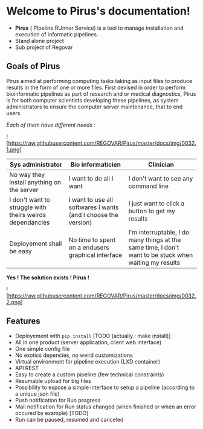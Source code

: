 # Welcome to Pirus's documentation!

* **Pirus** ( PIpeline RUnner Service) is a tool to manage installation and execution of informatic pipelines.
* Stand alone project
* Sub project of Regovar


## Goals of Pirus

Pirus aimed at performing computing tasks taking as input files to produce results in the form of one or more files. 
First devised in order to perform bioinformatic pipelines as part of research and or medical diagnostics, 
Pirus is for both computer scientists developing these pipelines, as system administrators to ensure the computer server maintenance, 
that to end users. 


*Each of them have different needs :*

![https://raw.githubusercontent.com/REGOVAR/Pirus/master/docs/img/0032.1.png]
 

| Sys administrator  | Bio informaticien | Clinician | 
| ------------------ | ----------------- | --------- |
| No way they install anything on the server | I want to do all I want | I don't want to see any command line | 
| I don't want to struggle with theirs weirds dependancies | I want to use all softwares I wants (and I choose the version) | I just want to click a button to get my results | 
| Deployement shall be easy | No time to spent on a endusers graphical interface | I'm interruptable, I do many things at the same time, I don't want to be stuck when waiting my results | 


**Yes ! The solution exists ! Pirus !**

![https://raw.githubusercontent.com/REGOVAR/Pirus/master/docs/img/0032.2.png]


## Features

* Deployement with `pip install` [TODO (actually : make install)]
* All in one product (server application, client web interface)
* One simple config file
* No exotics depencies, no weird customizations
* Virtual environment for pipeline execution (LXD container)
* API REST
* Easy to create a custom pipeline (few technical constraints)
* Resumable upload for big files
* Possibility to expose a simple interface to setup a pipeline (according to a unique json file)
* Push notification for Run progress
* Mail notification for Run status changed (when finished or when an error occured by example) [TODO]
* Run can be paused, resumed and canceled
